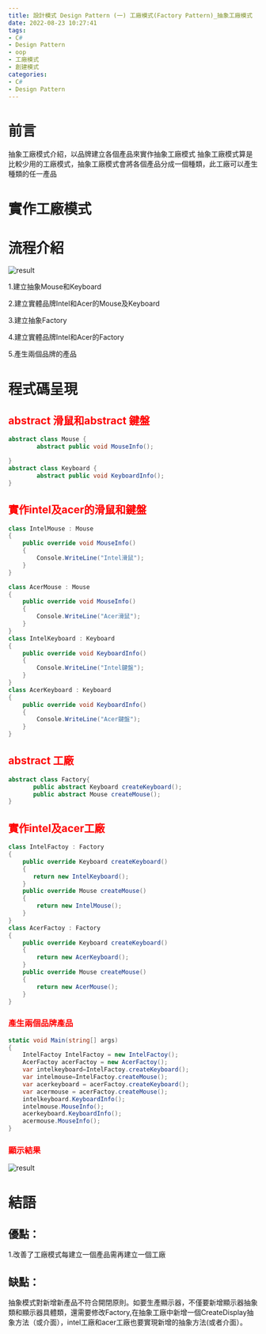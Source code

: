```yaml
---
title: 設計模式 Design Pattern (一) 工廠模式(Factory Pattern)_抽象工廠模式
date: 2022-08-23 10:27:41
tags: 
- C#
- Design Pattern
- oop
- 工廠模式
- 創建模式
categories: 
- C#
- Design Pattern
---
```






# 前言
抽象工廠模式介紹，以品牌建立各個產品來實作抽象工廠模式
抽象工廠模式算是比較少用的工廠模式，抽象工廠模式會將各個產品分成一個種類，此工廠可以產生種類的任一產品

<!--more-->

# 實作工廠模式
# 流程介紹

![result](../image/designpattern/designpattern-factory-3_1.png "result")

1.建立抽象Mouse和Keyboard

2.建立實體品牌Intel和Acer的Mouse及Keyboard

3.建立抽象Factory

4.建立實體品牌Intel和Acer的Factory

5.產生兩個品牌的產品

# 程式碼呈現

<h2 style="color:red">abstract 滑鼠和abstract 鍵盤</h2>

```C#
abstract class Mouse {
        abstract public void MouseInfo();

}
abstract class Keyboard {
        abstract public void KeyboardInfo();
}
```

<h2 style="color:red">實作intel及acer的滑鼠和鍵盤</h2>

```C#
class IntelMouse : Mouse
{
    public override void MouseInfo()
    {
        Console.WriteLine("Intel滑鼠");
    }
}

class AcerMouse : Mouse
{
    public override void MouseInfo()
    {
        Console.WriteLine("Acer滑鼠");
    }
}
class IntelKeyboard : Keyboard
{
    public override void KeyboardInfo()
    {
        Console.WriteLine("Intel鍵盤");
    }
}
class AcerKeyboard : Keyboard
{
    public override void KeyboardInfo()
    {
        Console.WriteLine("Acer鍵盤");
    }
}
```


<h2 style="color:red">abstract 工廠</h2>

```C#
abstract class Factory{
       public abstract Keyboard createKeyboard();
       public abstract Mouse createMouse();
}
```


<h2 style="color:red">實作intel及acer工廠</h2>

```C#
class IntelFactoy : Factory
{
    public override Keyboard createKeyboard()
    {
       return new IntelKeyboard();
    }
    public override Mouse createMouse()
    {
        return new IntelMouse();
    }
}
class AcerFactoy : Factory
{
    public override Keyboard createKeyboard()
    {
        return new AcerKeyboard();
    }
    public override Mouse createMouse()
    {
        return new AcerMouse();
    }
}
```

<h3 style="color:red">產生兩個品牌產品</h3>


```C#
static void Main(string[] args)
{
    IntelFactoy IntelFactoy = new IntelFactoy();
    AcerFactoy acerFactoy = new AcerFactoy();
    var intelkeyboard=IntelFactoy.createKeyboard();
    var intelmouse=IntelFactoy.createMouse();
    var acerkeyboard = acerFactoy.createKeyboard();
    var acermouse = acerFactoy.createMouse();
    intelkeyboard.KeyboardInfo();
    intelmouse.MouseInfo();    
    acerkeyboard.KeyboardInfo();
    acermouse.MouseInfo();
}
```

<h3 style="color:red">顯示結果</h3>

![result](../image/designpattern/designpattern-factory-3_2.png "result")


# 結語

## 優點：
1.改善了工廠模式每建立一個產品需再建立一個工廠


## 缺點：
抽象模式對新增新產品不符合開閉原則。如要生產顯示器，不僅要新增顯示器抽象類和顯示器具體類，還需要修改Factory,在抽象工廠中新增一個CreateDisplay抽象方法（或介面），intel工廠和acer工廠也要實現新增的抽象方法(或者介面）。

